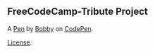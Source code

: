FreeCodeCamp-Tribute Project
----------------------------


A [Pen](https://codepen.io/rjmjr/pen/rNVoyQz) by [Bobby](https://codepen.io/rjmjr) on [CodePen](https://codepen.io).

[License](https://codepen.io/rjmjr/pen/rNVoyQz/license).